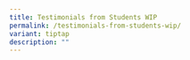 ```yaml
---
title: Testimonials from Students WIP
permalink: /testimonials-from-students-wip/
variant: tiptap
description: ""
---
```

